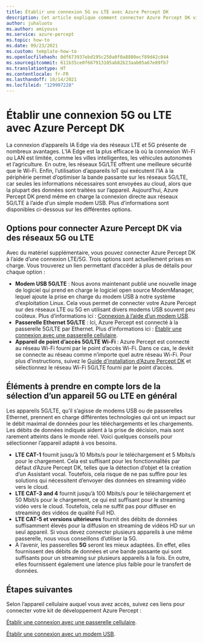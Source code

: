 ```yaml
---
title: Établir une connexion 5G ou LTE avec Azure Percept DK
description: Cet article explique comment connecter Azure Percept DK via des réseaux 5G ou LTE.
author: juhaluoto
ms.author: amiyouss
ms.service: azure-percept
ms.topic: how-to
ms.date: 09/23/2021
ms.custom: template-how-to
ms.openlocfilehash: 0df673937ebd195c250a0f0a8880ecf89d42c844
ms.sourcegitcommit: 611b35ce0f667913105ab82b23aab05a67e89fb7
ms.translationtype: HT
ms.contentlocale: fr-FR
ms.lasthandoff: 10/14/2021
ms.locfileid: "129997228"
---
```

# <a name="connect-azure-percept-over-5g-or-lte-networks"></a>Établir une connexion 5G ou LTE avec Azure Percept DK

La connexion d’appareils IA Edge via des réseaux LTE et 5G présente de nombreux avantages. L’IA Edge est la plus efficace là où la connexion Wi-Fi ou LAN est limitée, comme les villes intelligentes, les véhicules autonomes et l’agriculture. En outre, les réseaux 5G/LTE offrent une meilleure sécurité que le Wi-Fi. Enfin, l’utilisation d’appareils IoT qui exécutent l’IA à la périphérie permet d’optimiser la bande passante sur les réseaux 5G/LTE, car seules les informations nécessaires sont envoyées au cloud, alors que la plupart des données sont traitées sur l’appareil. Aujourd’hui, Azure Percept DK prend même en charge la connexion directe aux réseaux 5G/LTE à l’aide d’un simple modem USB. Plus d’informations sont disponibles ci-dessous sur les différentes options.

## <a name="options-for-connecting-azure-percept-dk-over-5g-or-lte-networks"></a>Options pour connecter Azure Percept DK via des réseaux 5G ou LTE
Avec du matériel supplémentaire, vous pouvez connecter Azure Percept DK à l’aide d’une connexion LTE/5G. Trois options sont actuellement prises en charge. Vous trouverez un lien permettant d’accéder à plus de détails pour chaque option :
- **Modem USB 5G/LTE** : Nous avons maintenant publié une nouvelle image de logiciel qui prend en charge le logiciel open source ModemManager, lequel ajoute la prise en charge du modem USB à notre système d’exploitation Linux. Cela vous permet de connecter votre Azure Percept sur des réseaux LTE ou 5G en utilisant divers modems USB souvent peu coûteux. Plus d’informations ici : [Connexion à l’aide d’un modem USB](./connect-over-cellular-usb.md).   
- **Passerelle Ethernet 5G/LTE** : Ici, Azure Percept est connecté à la passerelle 5G/LTE par Ethernet. Plus d’informations ici : [Établir une connexion avec une passerelle cellulaire](./connect-over-cellular-gateway.md).
- **Appareil de point d’accès 5G/LTE Wi-Fi** : Azure Percept est connecté au réseau Wi-Fi fourni par le point d’accès Wi-Fi. Dans ce cas, le devkit se connecte au réseau comme n’importe quel autre réseau Wi-Fi. Pour plus d’instructions, suivez le [Guide d’installation d’Azure Percept DK](./quickstart-percept-dk-set-up.md) et sélectionnez le réseau Wi-Fi 5G/LTE fourni par le point d’accès.


## <a name="considerations-when-selecting-a-5g-or-lte-device-in-general"></a>Éléments à prendre en compte lors de la sélection d’un appareil 5G ou LTE en général
Les appareils 5G/LTE, qu’il s’agisse de modems USB ou de passerelles Ethernet, prennent en charge différentes technologies qui ont un impact sur le débit maximal de données pour les téléchargements et les chargements. Les débits de données indiqués aident à la prise de décision, mais sont rarement atteints dans le monde réel. Voici quelques conseils pour sélectionner l’appareil adapté à vos besoins.
 
- **LTE CAT-1** fournit jusqu’à 10 Mbits/s pour le téléchargement et 5 Mbits/s pour le chargement. Cela est suffisant pour les fonctionnalités par défaut d’Azure Percept DK, telles que la détection d’objet et la création d’un Assistant vocal. Toutefois, cela risque de ne pas suffire pour les solutions qui nécessitent d’envoyer des données en streaming vidéo vers le cloud.
- **LTE CAT-3 and 4** fournit jusqu’à 100 Mbits/s pour le téléchargement et 50 Mbit/s pour le chargement, ce qui est suffisant pour le streaming vidéo vers le cloud. Toutefois, cela ne suffit pas pour diffuser en streaming des vidéos de qualité Full HD.
- **LTE CAT-5 et versions ultérieures** fournit des débits de données suffisamment élevés pour la diffusion en streaming de vidéos HD sur un seul appareil. Si vous devez connecter plusieurs appareils à une même passerelle, nous vous conseillons d’utiliser la 5G.
- À l’avenir, les passerelles **5G** seront les mieux adaptées. En effet, elles fournissent des débits de données et une bande passante qui sont suffisants pour un streaming sur plusieurs appareils à la fois. En outre, elles fournissent également une latence plus faible pour le transfert de données.


## <a name="next-steps"></a>Étapes suivantes
Selon l’appareil cellulaire auquel vous avez accès, suivez ces liens pour connecter votre kit de développement Azure Percept :

[Établir une connexion avec une passerelle cellulaire](./connect-over-cellular-gateway.md).

[Établir une connexion avec un modem USB](./connect-over-cellular-usb.md).
